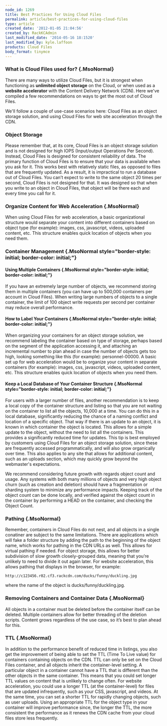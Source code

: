 ```yaml
---
node_id: 1269
title: Best Practices for Using Cloud Files
permalink: article/best-practices-for-using-cloud-files
type: article
created_date: '2012-01-05 21:04:56'
created_by: RackKCAdmin
last_modified_date: '2014-05-16 18:1520'
last_modified_by: kyle.laffoon
products: Cloud Files
body_format: tinymce
---
```


### What is Cloud Files used for? {.MsoNormal}

There are many ways to utilize Cloud Files, but it is strongest when
functioning as **unlimited object storage** on the Cloud, or when used
as a **website accelerator** with the Content Delivery Network (CDN).
 Here we've compiled a few recommendations on ways to get the most out
of Cloud Files.  

We'll follow a couple of use-case scenarios here:  Cloud Files as an
object storage solution, and using Cloud Files for web site acceleration
through the CDN.

### Object Storage 

Please remember that, at its core, Cloud Files is an object storage
solution and is not designed for high IOPS (Input/output Operations Per
Second).  Instead, Cloud Files is designed for consistent reliability of
data.  The primary function of Cloud Files is to ensure that your data
is available when you ask for it.  This works best with relatively
static files, as opposed to files that are frequently updated.  As a
result, it is impractical to run a database out of Cloud Files.  You
can&rsquo;t expect to write to the same object 20 times per second, Cloud
Files is not designed for that.  It was designed so that when you write
to an object in Cloud Files, that object will be there each and every
time you call for it. 

### Organize Content for Web Acceleration {.MsoNormal}

When using Cloud Files for web acceleration, a basic organizational
structure would separate your content into different containers based on
object type (for example): images, css, javascript, videos, uploaded
content, etc.  This structure enables quick location of objects when you
need them.  

### Container Management {.MsoNormal style="border-style: initial; border-color: initial;"}

#### Using Multiple Containers {.MsoNormal style="border-style: initial; border-color: initial;"}

If you have an extremely large number of objects, we recommend storing
them in multiple containers (you can have up to 500,000 containers per
account in Cloud Files). When writing large numbers of objects to a
single container, the limit of 100 object write requests per second per
container may reduce overall performance.

#### How to Label Your Containers {.MsoNormal style="border-style: initial; border-color: initial;"}

When organizing your containers for an object storage solution, we
recommend labeling the container based on type of storage, perhaps based
on the segment of the application accessing it, and attaching an
incremental number to plan ahead in case the number of objects gets too
high, looking something like this (for example): personnel-00000.  A
basic set up for web acceleration would be to organize your content in
separate containers (for example): images, css, javascript, videos,
uploaded content, etc.  This structure enables quick location of objects
when you need them.  

#### Keep a Local Database of Your Container Structure {.MsoNormal style="border-style: initial; border-color: initial;"}

For users with a larger number of files, another recommendation is to
keep a local copy of the container structure and listing so that you are
not waiting on the container to list all the objects, 10,000 at a time. 
You can do this in a local database, significantly reducing the chance
of a naming conflict and location of a specific object.  That way if
there is an update to an object, it is known in which container the
object is located.  This allows for a simple update to the object,
without the need to list all the containers.  This provides a
significantly reduced time for updates.  This tip is best employed by
customers using Cloud Files for an object storage solution, since these
are frequently accessed programmatically, and will also grow organically
over time.  This also applies to any site that allows for additional
content, such as an uploads section, which may quickly grow beyond the
webmaster's expectations.

We recommend considering future growth with regards object count and
usage. Any systems with both many millions of objects and very high
object churn (such as  creation and deletion) should have a
fragmentation or sharding system to minimize any performance impacts.
Keeping track of the object count can be done locally, and verified
against the object count in the container by performing a HEAD on the
container, and checking the Object Count.

### Pathing {.MsoNormal}

Remember, containers in Cloud Files do not nest, and all objects in a
single conatiner are subject to the same limitations.  There are
applications which will fake a folder structure by adding the path to
the beginning of the object name, which works for pathing in the CDN
URLs as well.  This allows for virtual pathing if needed.  For object
storage, this allows for better subdivision of slow growth
closely-grouped data, meaning that you&rsquo;re unlikely to need to divide it
out again later.  For website acceleration, this allows pathing that
displays in the browser, for example:

    http://c123456.r02.cf3.rackcdn.com/ducks/funny/duckling.jpg

where the name of the object is ducks/funny/duckling.jpg.

### Removing Containers and Container Data {.MsoNormal}

All objects in a container must be deleted before the container itself
can be deleted.  Multiple containers allow for better threading of the
deletion scripts.  Content grows regardless of the use case, so it&rsquo;s
best to plan ahead for this.

### TTL {.MsoNormal}

In addition to the performance benefit of reduced time in listings, you
also get the improvement of being able to set the TTL (Time To Live
value) for containers containing objects on the CDN. TTL can only be set
on the Cloud Files container, and all objects inherit the
container-level setting. A particular object in a container cannot have
a TTL that is different than the other objects in the same container.
This means that you could set longer TTL values on content that is
unlikely to change often.  For website acceleration, you could use a
longer TTL (at the container-level) for files that are updated
infrequently, such as your CSS, javascript, and videos.  At the same
time, you can set a shorter TTL for rapidly changing objects, such as
user uploads.  Using an appropriate TTL for the object type in your
container will improve performance since, the longer the TTL, the more
consistent the performance as it renews the CDN cache from your cloud
files store less frequently. 

